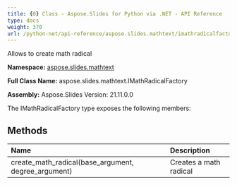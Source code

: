 ```yaml
---
title: {0} Class - Aspose.Slides for Python via .NET - API Reference
type: docs
weight: 370
url: /python-net/api-reference/aspose.slides.mathtext/imathradicalfactory/
---
```


Allows to create math radical

**Namespace:** [aspose.slides.mathtext](/python-net/api-reference/aspose.slides.mathtext/)

**Full Class Name:** aspose.slides.mathtext.IMathRadicalFactory

**Assembly:**  Aspose.Slides Version: 21.11.0.0

The IMathRadicalFactory type exposes the following members:
## **Methods**
|**Name**|**Description**|
| :- | :- |
|create_math_radical(base_argument, degree_argument)|Creates a math radical|
